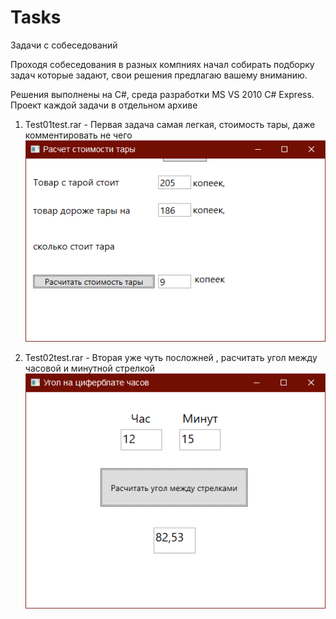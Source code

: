 # Tasks
Задачи с собеседований

Проходя собеседования в разных компниях начал собирать подборку задач которые задают,
свои решения предлагаю вашему вниманию.

Решения выполнены на C#, среда разработки MS VS 2010 C# Express. Проект каждой задачи в отдельном архиве

1) Test01test.rar - Первая задача самая легкая, стоимость тары, даже комментировать не чего
![Image Alt](1.png)

2) Test02test.rar - Вторая уже чуть посложней , расчитать угол между часовой и минутной стрелкой
![Image Alt](2.png)
